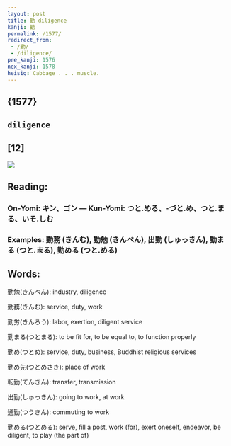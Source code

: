 ```yaml
---
layout: post
title: 勤 diligence
kanji: 勤
permalink: /1577/
redirect_from:
 - /勤/
 - /diligence/
pre_kanji: 1576
nex_kanji: 1578
heisig: Cabbage . . . muscle.
---
```


## {1577}

## `diligence`

## [12]

<div class="stroke"><img src="E58BA4.png" /></div>

## Reading:

### On-Yomi: キン、ゴン &mdash; Kun-Yomi: つと.める、-づと.め、つと.まる、いそ.しむ

### Examples: 勤務 (きんむ), 勤勉 (きんべん), 出勤 (しゅっきん), 勤まる (つと.まる), 勤める (つと.める)

## Words:

勤勉(きんべん): industry, diligence

勤務(きんむ): service, duty, work

勤労(きんろう): labor, exertion, diligent service

勤まる(つとまる): to be fit for, to be equal to, to function properly

勤め(つとめ): service, duty, business, Buddhist religious services

勤め先(つとめさき): place of work

転勤(てんきん): transfer, transmission

出勤(しゅっきん): going to work, at work

通勤(つうきん): commuting to work

勤める(つとめる): serve, fill a post, work (for), exert oneself, endeavor, be diligent, to play (the part of)
